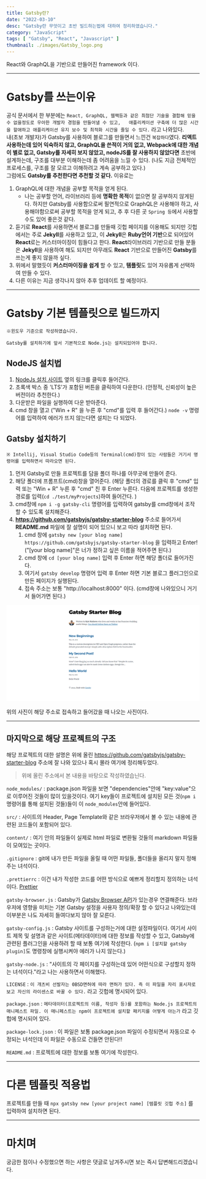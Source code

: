 ```yaml
---
title: Gatsby란?
date: "2022-03-10"
desc: "Gatsby란 무엇이고 초반 빌드하는법에 대하여 정리하였습니다."
category: "JavaScript"
tags: [ "Gatsby", "React", "Javascript" ]
thumbnail: ./images/Gatsby_logo.png
---
```


React와 GraphQL을 기반으로 만들어진 framework 이다.

---

# Gatsby를 쓰는이유

공식 문서에서 한 부분에는 `React, GraphQL, 웹팩등과 같은 최첨단 기술을 결합해 믿을 수 없을정도로 우아한 개발자 경험을 만들어낼 수 있고,  
애플리케이션 구축에 더 많은 시간을 할애하고 애플리케이션 유지 보수 및 최적화 시간을 줄일 수 있다.` 라고 나와있다.  
내(초보 개발자)가 Gatsby를 사용하여 블로그를 만들면서 느낀건 `복잡하다`였다. **리액트 사용하는데 있어 익숙하지 않고,
GraphQL을 쓴적이 거의 없고, Webpack에 대한 개념이 별로 없고, Gatsby를 자세히 보지 않았고, nodeJS를 잘 사용하지 않았다면**
초반에 설계하는데, 구조를 대부분 이해하는데 좀 어려움을 느낄 수 있다. (나도 지금 전체적인 프로세스를, 구조를 잘 모르고 이해하려고 계속 공부하고 있다.)  
그럼에도 **Gatsby를 추천한다면 추천할 것 같다.** 이유로는 
1. GraphQL에 대한 개념을 공부할 목적을 얻게 된다.
   - 나는 공부할 언어, 라이브러리 등에 **명확한 목적**이 없으면 잘 공부하지 않게된다. 하지만 Gatsby를 사용함으로써 필연적으로 GraphQL은 사용해야 하고, 사용해야함으로써 공부할 목적을 얻게 되고, 추 후 다른 곳 `Spring 등`에서 사용할 수도 있어 좋은것 같다.
2. 듣기로 **React**를 사용하면서 블로그를 만들때 깃헙 페이지를 이용해도 되지만 깃헙에서는 주로 **Jekyll**를 사용하고 있고, 이 **Jekyll**은 **Ruby언어 기반**으로 되어있어 **React**로는 커스터마이징이 힘들다고 한다. **React**라이브러리 기반으로 만들 분들은 **Jekyll**을 사용하여 해도 되지만 아무래도 **React** 기반으로 만들어진 **Gatsby**를 쓰는게 좋지 않을까 싶다.
3. 위에서 말했듯이 **커스터마이징을 쉽게** 할 수 있고, **템플릿**도 있어 자유롭게 선택하여 만들 수 있다.
4. 다른 이유는 지금 생각나지 않아 추후 업데이트 할 예정이다.

---

# Gatsby 기본 템플릿으로 빌드까지

`※윈도우 기준으로 작성하였습니다.`   
  
`Gatsby를 설치하기에 앞서 기본적으로 Node.js는 설치되있어야 합니다.`
## NodeJS 설치법

1. [NodeJs 설치 사이트](https://nodejs.org/ko/) 옆의 링크를 클릭후 들어간다.
2. 초록색 박스 중 'LTS'가 포함된 버튼을 클릭하여 다운한다. (안정적, 신뢰성이 높은 버전이라 추천한다.)
3. 다운받은 파일을 실행하여 다운 받아준다.
4. cmd 창을 열고 ("Win + R" 을 누른 후 "cmd"를 입력 후 들어간다.) `node -v` 명령어를 입력하여 에러가 뜨지 않는다면 설치는 다 되었다.

## Gatsby 설치하기

`※ Intellij, Visual Studio Code등의 Terminal(cmd)창이 있는 사람들은 거기서 명령어를 입력하면서 따라오면 된다.`

1. 먼저 Gatsby로 만들 프로젝트를 담을 폴더 하나를 아무곳에 만들어 준다.
2. 해당 폴더에 프롬프트(cmd)창을 열어준다. (해당 폴더의 경로를 클릭 후 "cmd" 입력 또는 "Win + R" 누른 후 "cmd" 친 후 Enter 누른다. 다음에 프로젝트를 생성한 경로를 입력(`cd ./test/myProjects`)하여 들어간다. )
3. cmd창에 `npm i -g gatsby-cli` 명령어를 입력하여 gatsby를 cmd창에서 조작할 수 있도록 설치해준다.
4. **https://github.com/gatsbyjs/gatsby-starter-blog** 주소로 들어가서 **README.md** 파일에 잘 설명이 되어 있으니 보고 따라 설치하면 된다.
   1. cmd 창에 `gatsby new [your blog name] https://github.com/gatsbyjs/gatsby-starter-blog` 을 입력하고 Enter! ("[your blog name]"은 너가 정하고 싶은 이름을 적어주면 된다.)
   2. cmd 창에 `cd [your blog name]` 입력 후 Enter 하면 해당 폴더로 들어가진다.
   3. 여기서 `gatsby develop` 명령어 입력 후 Enter 하면 기본 블로그 플러그인으로 만든 페이지가 실행된다.
   4. 접속 주소는 보통 "http://localhost:8000" 이다. (cmd창에 나와있으니 거기서 들어가면 된다.)

![Basic Page Index page](./images/completeBasicBlog.png)

위의 사진이 해당 주소로 접속하고 들어갔을 때 나오는 사진이다.

---

## 마지막으로 해당 프로젝트의 구조

해당 프로젝트의 대한 설명은 위에 올린 https://github.com/gatsbyjs/gatsby-starter-blog 주소에 잘 나와 있으나 혹시 몰라 여기에 정리해두었다.  

> 위에 올린 주소에서 본 내용을 바탕으로 작성하였습닌다. 

`node_modules/` : package.json 파일을 보면 "dependencies"안에 "key:value"으로 이루어진 것들이 많이 있을것이다. 여기 key들이 프로젝트에 설치된 모든 것(`npm i` 명령어를 통해 설치된 것들)들이 이 `node_modules`안에 들어있다.   
  
`src/` : 사이트의 Header, Page Template와 같은 브라우저에서 볼 수 있는 내용에 관련된 코드들이 포함되어 있다.  
  
`content/` : 여기 안의 파일들이 실제로 html 파일로 변환될 것들의 markdown 파일들이 모여있는 곳이다.  
  
`.gitignore` : git에 내가 만든 파일을 올릴 때 어떤 파일들, 폴더들을 올리지 말지 정해주는 녀석이다.  
  
`.prettierrc` : 이건 내가 작성한 코드를 어떤 방식으로 예쁘게 정리할지 정의하는 녀석이다. [Prettier](https://prettier.io/)  
  
`gatsby-browser.js` : Gatsby가 [Gatsby Browser API](https://www.gatsbyjs.com/docs/reference/config-files/gatsby-browser/)가 있는경우 연결해준다. 브라우저에 영향을 미치는 기본 Gatsby 설정을 사용자 정의/확장 할 수 있다고 나와있는데 이부분은 나도 자세히 들여다보지 않아 잘 모른다.  
  
`gatsby-config.js` : Gatsby 사이트를 구성하는거에 대한 설정파일이다. 여기서 사이트 제목 및 설명과 같은 사이트(메타데이터)에 대한 정보를 작성할 수 있고, Gatsby에 관련된 플러그인을 사용하려 할 때 보통 여기에 작성한다. (`npm i [설치할 gatsby plugin]`도 명령창에 실행시켜야 에러가 나지 않는다.)  
  
`gatsby-node.js` : "사이트의 각 페이지를 구성하는데 있어 어떤식으로 구성할지 정하는 녀석이다."라고 나는 사용하면서 이해했다.
  
`LICENSE` : `이 개츠비 선발자는 0BSD면허에 따라 면허가 있다. 즉 이 파일을 자리 표시자로 보고 자신의 라이센스로 바꿀 수 있다.` 라고 깃헙에 명시되어 있다.
  
`package.json` : `메타데이터(프로젝트의 이름, 작성자 등)를 포함하는 Node.js 프로젝트의 매니페스트 파일. 이 매니페스트는 npm이 프로젝트에 설치할 패키지를 어떻게 아는가` 라고 깃헙에 명시되어 있다.
  
`package-lock.json` : 이 파일은 보통 package.json 파일이 수정되면서 자동으로 수정되는 녀석인데 이 파일은 수동으로 건들면 안된다!!
  
`README.md` : 프로젝트에 대한 정보를 보통 여기에 작성한다.

---

# 다른 템플릿 적용법

프로젝트를 만들 때 `npx gatsby new [your project name] [템플릿 깃헙 주소]` 를 입력하여 설치하면 된다.

---

# 마치며

궁금한 점이나 수정했으면 하는 사항은 댓글로 남겨주시면 보는 즉시 답변해드리겠습니다.







